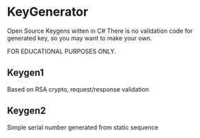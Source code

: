 # KeyGenerator
Open Source Keygens witten in C#
There is no validation code for generated key, so you may want to make your own.

FOR EDUCATIONAL PURPOSES ONLY.

## Keygen1
Based on RSA crypto, request/response validation

## Keygen2
Simple serial number generated from static sequence
